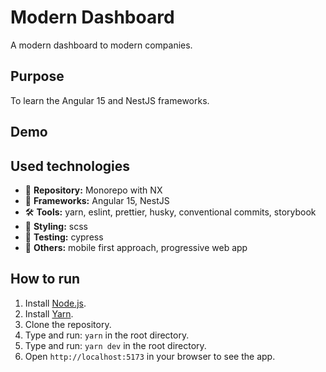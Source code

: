 # Modern Dashboard

A modern dashboard to modern companies.

## Purpose

To learn the Angular 15 and NestJS frameworks.

## Demo

## Used technologies

- 🎁 **Repository:** Monorepo with NX
- 🧰 **Frameworks:** Angular 15, NestJS
- 🛠️ **Tools:** yarn, eslint, prettier, husky, conventional commits, storybook
- 🎨 **Styling:** scss
- 🧪 **Testing:** cypress
- 💎 **Others:** mobile first approach, progressive web app

## How to run

1. Install [Node.js](https://nodejs.org/en/download/).
2. Install [Yarn](https://classic.yarnpkg.com/en/docs/install/).
3. Clone the repository.
4. Type and run: `yarn` in the root directory.
5. Type and run: `yarn dev` in the root directory.
6. Open `http://localhost:5173` in your browser to see the app.
